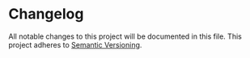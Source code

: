 # Changelog

All notable changes to this project will be documented in this file. This
project adheres to [Semantic Versioning](http://semver.org/).
